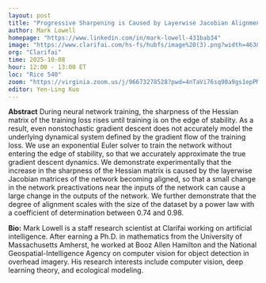 ```yaml
---
layout: post
title: "Progressive Sharpening is Caused by Layerwise Jacobian Alignment"
author: Mark Lowell
homepage: "https://www.linkedin.com/in/mark-lowell-431bab34"
image: "https://www.clarifai.com/hs-fs/hubfs/image%20(3).png?width=463&height=512&name=image%20(3).png"
org: "Clarifai"
time: 2025-10-08
hour: 12:00 - 13:00 ET
loc: "Rice 540"
zoom: "https://virginia.zoom.us/j/96673278528?pwd=4nTaVi76sq90a9gs1epPMmvqiIHprw.1"
editor: Yen-Ling Kuo
---
```


**Abstract**
During neural network training, the sharpness of the Hessian matrix of the training loss rises until training is on the edge of stability. As a result, even nonstochastic gradient descent does not accurately model the underlying dynamical system defined by the gradient flow of the training loss. We use an exponential Euler solver to train the network without entering the edge of stability, so that we accurately approximate the true gradient descent dynamics. We demonstrate experimentally that the increase in the sharpness of the Hessian matrix is caused by the layerwise Jacobian matrices of the network becoming aligned, so that a small change in the network preactivations near the inputs of the network can cause a large change in the outputs of the network. We further demonstrate that the degree of alignment scales with the size of the dataset by a power law with a coefficient of determination between 0.74 and 0.98.


**Bio:**
Mark Lowell is a staff research scientist at Clarifai working on artificial intelligence. After earning a Ph.D. in mathematics from the University of Massachusetts Amherst, he worked at Booz Allen Hamilton and the National Geospatial-Intelligence Agency on computer vision for object detection in overhead imagery. His research interests include computer vision, deep learning theory, and ecological modeling.

